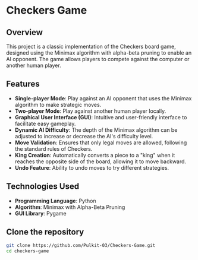 # Checkers Game

## Overview
This project is a classic implementation of the Checkers board game, designed using the Minimax algorithm with alpha-beta pruning to enable an AI opponent. The game allows players to compete against the computer or another human player.

## Features

- **Single-player Mode**: Play against an AI opponent that uses the Minimax algorithm to make strategic moves.
- **Two-player Mode**: Play against another human player locally.
- **Graphical User Interface (GUI)**: Intuitive and user-friendly interface to facilitate easy gameplay.
- **Dynamic AI Difficulty**: The depth of the Minimax algorithm can be adjusted to increase or decrease the AI's difficulty level.
- **Move Validation**: Ensures that only legal moves are allowed, following the standard rules of Checkers.
- **King Creation**: Automatically converts a piece to a "king" when it reaches the opposite side of the board, allowing it to move backward.
- **Undo Feature**: Ability to undo moves to try different strategies.

## Technologies Used

- **Programming Language**: Python
- **Algorithm**: Minimax with Alpha-Beta Pruning
- **GUI Library**: Pygame

## Clone the repository
```bash
git clone https://github.com/Pulkit-03/Checkers-Game.git
cd checkers-game
